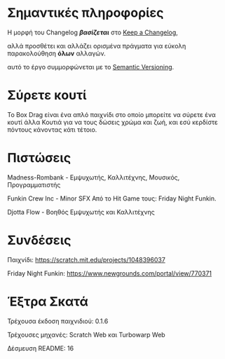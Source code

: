 # Σημαντικές πληροφορίες
Η μορφή του Changelog ***βασίζεται*** στο [Keep a Changelog](https://keepachangelog.com/en/1.1.0/),

αλλά προσθέτει και αλλάζει ορισμένα πράγματα για εύκολη παρακολούθηση **όλων** αλλαγών.

αυτό το έργο συμμορφώνεται με το [Semantic Versioning](https://semver.org/spec/v2.0.0.html).

# Σύρετε κουτί
Το Box Drag είναι ένα απλό παιχνίδι στο οποίο μπορείτε να σύρετε ένα κουτί
άλλα Κουτιά για να τους δώσεις χρώμα και ζωή, και εσύ
κερδίστε πόντους κάνοντας κάτι τέτοιο.

# Πιστώσεις
Madness-Rombank - Εμψυχωτής, Καλλιτέχνης, Μουσικός, Προγραμματιστής

Funkin Crew Inc - Minor SFX Από το Hit Game τους: Friday Night Funkin.

Djotta Flow - Βοηθός Εμψυχωτής και Καλλιτέχνης

# Συνδέσεις
Παιχνίδι: https://scratch.mit.edu/projects/1048396037

Friday Night Funkin: https://www.newgrounds.com/portal/view/770371

# Έξτρα Σκατά
Τρέχουσα έκδοση παιχνιδιού: 0.1.6

Τρέχουσες μηχανές: Scratch Web και Turbowarp Web

Δέσμευση README: 16
